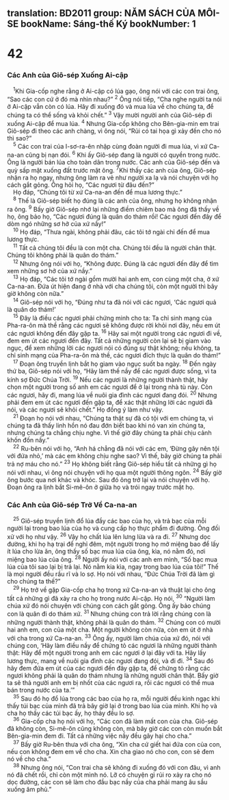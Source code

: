 translation: BD2011
group: NĂM SÁCH CỦA MÔI-SE
bookName: Sáng-thế Ký 
bookNumber: 1
-------

<div class="title"><h1>42</h1><h3>Các Anh của Giô-sép Xuống Ai-cập</h3></div>
<span class="verse sa_42_1"> <sup>1</sup>Khi Gia-cốp nghe rằng ở Ai-cập có lúa gạo, ông nói với các con trai ông, “Sao các con cứ ở đó mà nhìn nhau?” </span>
<span class="verse sa_42_2"><sup>2</sup> Ông nói tiếp, “Cha nghe người ta nói ở Ai-cập vẫn còn có lúa. Hãy đi xuống đó và mua lúa về cho chúng ta, để chúng ta có thể sống và khỏi chết.” </span>
<span class="verse sa_42_3"><sup>3</sup> Vậy mười người anh của Giô-sép đi xuống Ai-cập để mua lúa. </span>
<span class="verse sa_42_4"><sup>4</sup> Nhưng Gia-cốp không cho Bên-gia-min em trai Giô-sép đi theo các anh chàng, vì ông nói, “Rủi có tai họa gì xảy đến cho nó thì sao?”<br/></span>
<span class="verse sa_42_5"> <sup>5</sup> Các con trai của I-sơ-ra-ên nhập cùng đoàn người đi mua lúa, vì xứ Ca-na-an cũng bị nạn đói. </span>
<span class="verse sa_42_6"><sup>6</sup> Khi ấy Giô-sép đang là người có quyền trong nước. Ông là người bán lúa cho toàn dân trong nước. Các anh của Giô-sép đến và quỳ sấp mặt xuống đất trước mặt ông. </span>
<span class="verse sa_42_7"><sup>7</sup>Khi thấy các anh của ông, Giô-sép nhận ra họ ngay, nhưng ông làm ra vẻ như người xa lạ và nói chuyện với họ cách gắt gỏng. Ông hỏi họ, “Các ngươi từ đâu đến?”<br/> Họ đáp, “Chúng tôi từ xứ Ca-na-an đến để mua lương thực.”<br/></span>
<span class="verse sa_42_8"> <sup>8</sup> Thế là Giô-sép biết họ đúng là các anh của ông, nhưng họ không nhận ra ông. </span>
<span class="verse sa_42_9"><sup>9</sup> Bấy giờ Giô-sép nhớ lại những điềm chiêm bao mà ông đã thấy về họ, ông bảo họ, “Các ngươi đúng là quân do thám rồi! Các ngươi đến đây để dòm ngó những sơ hở của xứ nầy!”<br/></span>
<span class="verse sa_42_10"> <sup>10</sup> Họ đáp, “Thưa ngài, không phải đâu, các tôi tớ ngài chỉ đến để mua lương thực. <br/></span>
<span class="verse sa_42_11"> <sup>11</sup> Tất cả chúng tôi đều là con một cha. Chúng tôi đều là người chân thật. Chúng tôi không phải là quân do thám.”<br/></span>
<span class="verse sa_42_12"> <sup>12</sup> Nhưng ông nói với họ, “Không được. Ðúng là các ngươi đến đây để tìm xem những sơ hở của xứ nầy.”<br/></span>
<span class="verse sa_42_13"> <sup>13</sup> Họ đáp, “Các tôi tớ ngài gồm mười hai anh em, con cùng một cha, ở xứ Ca-na-an. Ðứa út hiện đang ở nhà với cha chúng tôi, còn một người thì bây giờ không còn nữa.”<br/></span>
<span class="verse sa_42_14"> <sup>14</sup> Giô-sép nói với họ, “Ðúng như ta đã nói với các ngươi, ‘Các ngươi quả là quân do thám!’ <br/></span>
<span class="verse sa_42_15"> <sup>15</sup> Ðây là điều các ngươi phải chứng minh cho ta: Ta chỉ sinh mạng của Pha-ra-ôn mà thề rằng các ngươi sẽ không được rời khỏi nơi đây, nếu em út các ngươi không đến đây gặp ta. </span>
<span class="verse sa_42_16"><sup>16</sup> Hãy sai một người trong các ngươi đi về, đem em út các ngươi đến đây. Tất cả những người còn lại sẽ bị giam vào ngục, để xem những lời các ngươi nói có đúng sự thật không; nếu không, ta chỉ sinh mạng của Pha-ra-ôn mà thề, các ngươi đích thực là quân do thám!” <br/></span>
<span class="verse sa_42_17"> <sup>17</sup> Ðoạn ông truyền lịnh bắt họ giam vào ngục suốt ba ngày. </span>
<span class="verse sa_42_18"><sup>18</sup> Ðến ngày thứ ba, Giô-sép nói với họ, “Hãy làm thế nầy để các ngươi được sống, vì ta kính sợ Ðức Chúa Trời. </span>
<span class="verse sa_42_19"><sup>19</sup> Nếu các ngươi là những người thành thật, hãy chọn một người trong số anh em các ngươi để ở lại trong nhà tù này. Còn các ngươi, hãy đi, mang lúa về nuôi gia đình các ngươi đang đói. </span>
<span class="verse sa_42_20"><sup>20</sup> Nhưng phải đem em út các ngươi đến gặp ta, để xác thật những lời các ngươi đã nói, và các ngươi sẽ khỏi chết.” Họ đồng ý làm như vậy. <br/></span>
<span class="verse sa_42_21"> <sup>21</sup> Ðoạn họ nói với nhau, “Chúng ta thật sự đã có tội với em chúng ta, vì chúng ta đã thấy linh hồn nó đau đớn biết bao khi nó van xin chúng ta, nhưng chúng ta chẳng chịu nghe. Vì thế giờ đây chúng ta phải chịu cảnh khốn đốn nầy.”<br/></span>
<span class="verse sa_42_22"> <sup>22</sup> Ru-bên nói với họ, “Anh há chẳng đã nói với các em, ‘Ðừng gây nên tội với đứa nhỏ,’ mà các em không chịu nghe sao? Vì thế, bây giờ chúng ta phải trả nợ máu cho nó.” </span>
<span class="verse sa_42_23"><sup>23</sup> Họ không biết rằng Giô-sép hiểu tất cả những gì họ nói với nhau, vì ông nói chuyện với họ qua một người thông ngôn. </span>
<span class="verse sa_42_24"><sup>24</sup> Bấy giờ ông bước qua nơi khác và khóc. Sau đó ông trở lại và nói chuyện với họ. Ðoạn ông ra lịnh bắt Si-mê-ôn ở giữa họ và trói ngay trước mặt họ.<br/></span>
<div class="title"><h3>Các Anh của Giô-sép Trở Về Ca-na-an</h3></div>
<span class="verse sa_42_25"> <sup>25</sup> Giô-sép truyền lịnh đổ lúa đầy các bao của họ, và trả bạc của mỗi người lại trong bao lúa của họ và cung cấp họ thực phẩm đi đường. Ông đối xử với họ như vậy. </span>
<span class="verse sa_42_26"><sup>26</sup> Vậy họ chất lúa lên lưng lừa và ra đi. </span>
<span class="verse sa_42_27"><sup>27</sup> Nhưng dọc đường, khi họ hạ trại để nghỉ đêm, một người trong họ mở miệng bao để lấy ít lúa cho lừa ăn, ông thấy số bạc mua lúa của ông, kìa, nó nằm đó, nơi miệng bao lúa của ông. </span>
<span class="verse sa_42_28"><sup>28</sup> Người ấy nói với các anh em mình, “Số bạc mua lúa của tôi sao lại bị trả lại. Nó nằm kia kìa, ngay trong bao lúa của tôi!” Thế là mọi người đều rầu rĩ và lo sợ. Họ nói với nhau, “Ðức Chúa Trời đã làm gì cho chúng ta thế?”<br/></span>
<span class="verse sa_42_29"> <sup>29</sup> Họ trở về gặp Gia-cốp cha họ trong xứ Ca-na-an và thuật lại cho ông tất cả những gì đã xảy ra cho họ trong nước Ai-cập. Họ nói, </span>
<span class="verse sa_42_30"><sup>30</sup> “Người làm chúa xứ đó nói chuyện với chúng con cách gắt gỏng. Ông ấy bảo chúng con là quân đi do thám xứ. </span>
<span class="verse sa_42_31"><sup>31</sup> Nhưng chúng con trả lời rằng chúng con là những người thành thật, không phải là quân do thám. </span>
<span class="verse sa_42_32"><sup>32</sup> Chúng con có mười hai anh em, con của một cha. Một người không còn nữa, còn em út ở nhà với cha trong xứ Ca-na-an. </span>
<span class="verse sa_42_33"><sup>33</sup> Ông ấy, người làm chúa của xứ đó, nói với chúng con, ‘Hãy làm điều nầy để chứng tỏ các ngươi là những người thành thật: Hãy để một người trong anh em các ngươi ở lại đây với ta. Hãy lấy lương thực, mang về nuôi gia đình các ngươi đang đói, và đi đi. </span>
<span class="verse sa_42_34"><sup>34</sup> Sau đó hãy đem đứa em út của các ngươi đến đây gặp ta, để chứng tỏ rằng các ngươi không phải là quân do thám nhưng là những người chân thật. Bấy giờ ta sẽ thả người anh em bị nhốt của các ngươi ra, rồi các ngươi có thể mua bán trong nước của ta.’”<br/></span>
<span class="verse sa_42_35"> <sup>35</sup> Sau đó họ đổ lúa trong các bao của họ ra, mỗi người đều kinh ngạc khi thấy túi bạc của mình đã trả bây giờ lại ở trong bao lúa của mình. Khi họ và cha họ thấy các túi bạc ấy, họ thảy đều lo sợ.<br/></span>
<span class="verse sa_42_36"> <sup>36</sup> Gia-cốp cha họ nói với họ, “Các con đã làm mất con của cha. Giô-sép đã không còn, Si-mê-ôn cũng không còn, mà bây giờ các con còn muốn bắt Bên-gia-min đem đi. Tất cả những việc nầy đều gây hại cho cha.”<br/></span>
<span class="verse sa_42_37"> <sup>37</sup> Bấy giờ Ru-bên thưa với cha ông, “Xin cha cứ giết hai đứa con của con, nếu con không đem em về cho cha. Xin cha giao nó cho con, con sẽ đem nó về cho cha.”<br/></span>
<span class="verse sa_42_38"> <sup>38</sup> Nhưng ông nói, “Con trai cha sẽ không đi xuống đó với con đâu, vì anh nó đã chết rồi, chỉ còn một mình nó. Lỡ có chuyện gì rủi ro xảy ra cho nó dọc đường, các con sẽ làm cho đầu bạc nầy của cha phải mang âu sầu xuống âm phủ.”<br/></span>
